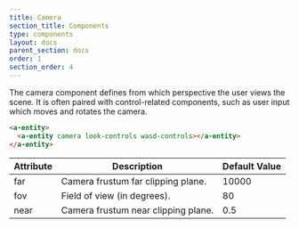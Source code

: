 ```yaml
---
title: Camera
section_title: Components
type: components
layout: docs
parent_section: docs
order: 1
section_order: 4
---
```


The camera component defines from which perspective the user views the scene. It is often paired with control-related components, such as user input which moves and rotates the camera.

```html
<a-entity>
  <a-entity camera look-controls wasd-controls></a-entity>
</a-entity>
```

| Attribute | Description                                                                          | Default Value  |
|-----------|--------------------------------------------------------------------------------------|----------------|
| far       | Camera frustum far clipping plane.                                                   | 10000          |
| fov       | Field of view (in degrees).                                                          | 80             |
| near      | Camera frustum near clipping plane.                                                  | 0.5            |
